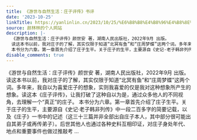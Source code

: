 ```yaml
---
title: 《游世与自然生活：庄子评传》书评
date: '2023-10-25'
linkTitle: https://yanlinlin.cn/2023/10/25/%E6%B8%B8%E4%B8%96%E4%B8%8E%E8%87%AA%E7%84%B6%E7%94%9F%E6%B4%BB%E5%BA%84%E5%AD%90%E8%AF%84%E4%BC%A0%E4%B9%A6%E8%AF%84/
source: 颜林林的个人网站
description: |-
  《游世与自然生活：庄子评传》颜世安 著，湖南人民出版社，2022年9月 出版。
  读这本书以前，我对庄子的了解，其实仅限于知道“北冥有鱼”和“庄周梦蝶”这两个词。多年来，我自以为喜爱庄子的想象，实则我喜爱的仅是我对这种想象所产生的想象。读这本《庄子评传》，让我打破了这种自以为是，通过众多他人的不同视角，去理解一个“真正”的庄子。
  本书分为六章。第一章首先介绍了庄子生平。关于庄子的生平，主要源自《史记·老子韩非列传》中一段二百多字的简要记载，以及《庄子》一书中的记述（这三十三篇并非全部出自庄子本人，其中部分很可能出自其弟子或再传弟子）。后世其他人也通过各种史料互相印证，对庄子身处年代、地点和重要事件也做过推敲考 ...
disable_comments: true
---
```

《游世与自然生活：庄子评传》颜世安 著，湖南人民出版社，2022年9月 出版。
读这本书以前，我对庄子的了解，其实仅限于知道“北冥有鱼”和“庄周梦蝶”这两个词。多年来，我自以为喜爱庄子的想象，实则我喜爱的仅是我对这种想象所产生的想象。读这本《庄子评传》，让我打破了这种自以为是，通过众多他人的不同视角，去理解一个“真正”的庄子。
本书分为六章。第一章首先介绍了庄子生平。关于庄子的生平，主要源自《史记·老子韩非列传》中一段二百多字的简要记载，以及《庄子》一书中的记述（这三十三篇并非全部出自庄子本人，其中部分很可能出自其弟子或再传弟子）。后世其他人也通过各种史料互相印证，对庄子身处年代、地点和重要事件也做过推敲考 ...
